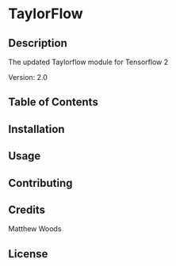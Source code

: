 
# TaylorFlow
## Description
The updated Taylorflow module for Tensorflow 2

Version: 2.0

## Table of Contents


## Installation


## Usage


## Contributing


## Credits
Matthew Woods


## License

